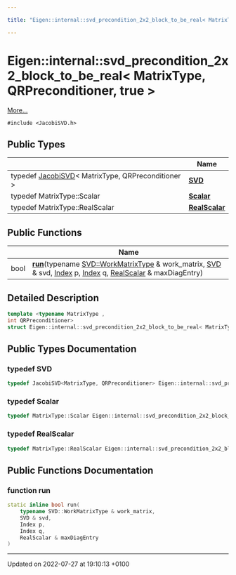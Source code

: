 ```yaml
---

title: "Eigen::internal::svd_precondition_2x2_block_to_be_real< MatrixType, QRPreconditioner, true >"

---
```


# Eigen::internal::svd_precondition_2x2_block_to_be_real< MatrixType, QRPreconditioner, true >



 [More...](#detailed-description)


`#include <JacobiSVD.h>`

## Public Types

|                | Name           |
| -------------- | -------------- |
| typedef <a href="http://example.org/classes/classeigen_1_1jacobisvd/">JacobiSVD</a>< MatrixType, QRPreconditioner > | **[SVD](http://example.org/classes/structeigen_1_1internal_1_1svd__precondition__2x2__block__to__be__real_3_01matrixtype_00_01qrpreconditioner_00_01true_01_4/#typedef-svd)**  |
| typedef MatrixType::Scalar | **[Scalar](http://example.org/classes/structeigen_1_1internal_1_1svd__precondition__2x2__block__to__be__real_3_01matrixtype_00_01qrpreconditioner_00_01true_01_4/#typedef-scalar)**  |
| typedef MatrixType::RealScalar | **[RealScalar](http://example.org/classes/structeigen_1_1internal_1_1svd__precondition__2x2__block__to__be__real_3_01matrixtype_00_01qrpreconditioner_00_01true_01_4/#typedef-realscalar)**  |

## Public Functions

|                | Name           |
| -------------- | -------------- |
| bool | **[run](http://example.org/classes/structeigen_1_1internal_1_1svd__precondition__2x2__block__to__be__real_3_01matrixtype_00_01qrpreconditioner_00_01true_01_4/#function-run)**(typename <a href="http://example.org/classes/classeigen_1_1jacobisvd/#typedef-workmatrixtype">SVD::WorkMatrixType</a> & work_matrix, <a href="http://example.org/classes/structeigen_1_1internal_1_1svd__precondition__2x2__block__to__be__real_3_01matrixtype_00_01qrpreconditioner_00_01true_01_4/#typedef-svd">SVD</a> & svd, <a href="http://example.org/namespaces/namespaceeigen/#typedef-index">Index</a> p, <a href="http://example.org/namespaces/namespaceeigen/#typedef-index">Index</a> q, <a href="http://example.org/classes/structeigen_1_1internal_1_1svd__precondition__2x2__block__to__be__real_3_01matrixtype_00_01qrpreconditioner_00_01true_01_4/#typedef-realscalar">RealScalar</a> & maxDiagEntry) |

## Detailed Description

```cpp
template <typename MatrixType ,
int QRPreconditioner>
struct Eigen::internal::svd_precondition_2x2_block_to_be_real< MatrixType, QRPreconditioner, true >;
```

## Public Types Documentation

### typedef SVD

```cpp
typedef JacobiSVD<MatrixType, QRPreconditioner> Eigen::internal::svd_precondition_2x2_block_to_be_real< MatrixType, QRPreconditioner, true >::SVD;
```


### typedef Scalar

```cpp
typedef MatrixType::Scalar Eigen::internal::svd_precondition_2x2_block_to_be_real< MatrixType, QRPreconditioner, true >::Scalar;
```


### typedef RealScalar

```cpp
typedef MatrixType::RealScalar Eigen::internal::svd_precondition_2x2_block_to_be_real< MatrixType, QRPreconditioner, true >::RealScalar;
```


## Public Functions Documentation

### function run

```cpp
static inline bool run(
    typename SVD::WorkMatrixType & work_matrix,
    SVD & svd,
    Index p,
    Index q,
    RealScalar & maxDiagEntry
)
```


-------------------------------

Updated on 2022-07-27 at 19:10:13 +0100